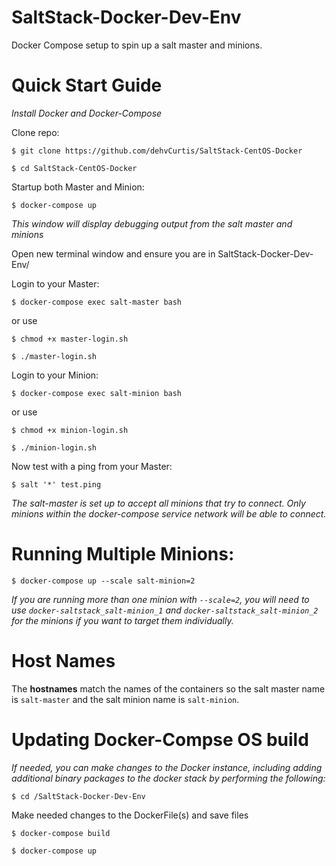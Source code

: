 # SaltStack-Docker-Dev-Env
Docker Compose setup to spin up a salt master and minions.

# Quick Start Guide

*Install Docker and Docker-Compose*

Clone repo:

`$ git clone https://github.com/dehvCurtis/SaltStack-CentOS-Docker`

`$ cd SaltStack-CentOS-Docker`

Startup both Master and Minion:

`$ docker-compose up`

*This window will display debugging output from the salt master and minions*

Open new terminal window and ensure you are in SaltStack-Docker-Dev-Env/

Login to your Master:

`$ docker-compose exec salt-master bash`

or use

`$ chmod +x master-login.sh`

`$ ./master-login.sh`

Login to your Minion:

`$ docker-compose exec salt-minion bash`

or use

`$ chmod +x minion-login.sh`

`$ ./minion-login.sh`

Now test with a ping from your Master:

`$ salt '*' test.ping`

*The salt-master is set up to accept all minions that try to connect. Only minions within the docker-compose service network will be able to connect.*

# Running Multiple Minions:

`$ docker-compose up --scale salt-minion=2`

*If you are running more than one minion with `--scale=2`, you will need to use `docker-saltstack_salt-minion_1` and `docker-saltstack_salt-minion_2` for the minions if you want to target them individually.*

# Host Names
The **hostnames** match the names of the containers so the salt master name is `salt-master` and the salt minion name is `salt-minion`.

# Updating Docker-Compse OS build

*If needed, you can make changes to the Docker instance, including adding additional binary packages to the docker stack by performing the following:*

`$ cd /SaltStack-Docker-Dev-Env`

Make needed changes to the DockerFile(s) and save files

`$ docker-compose build`

`$ docker-compose up`
